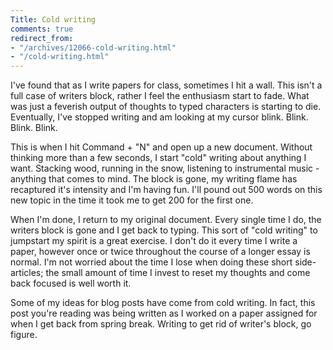 ```yaml
---
Title: Cold writing
comments: true
redirect_from:
- "/archives/12066-cold-writing.html"
- "/cold-writing.html"
---
```



I've found that as I write papers for class, sometimes I hit a wall. This isn't a full case of writers block, rather I feel the enthusiasm start to fade. What was just a feverish output of thoughts to typed characters is starting to die. Eventually, I've stopped writing and am looking at my cursor blink. Blink. Blink. Blink.

This is when I hit Command + "N" and open up a new document. Without thinking more than a few seconds, I start "cold" writing about anything I want. Stacking wood, running in the snow, listening to instrumental music - anything that comes to mind. The block is gone, my writing flame has recaptured it's intensity and I'm having fun. I'll pound out 500 words on this new topic in the time it took me to get 200 for the first one.

When I'm done, I return to my original document. Every single time I do, the writers block is gone and I get back to typing. This sort of "cold writing" to jumpstart my spirit is a great exercise. I don't do it every time I write a paper, however once or twice throughout the course of a longer essay is normal. I'm not worried about the time I lose when doing these short side-articles; the small amount of time I invest to reset my thoughts and come back focused is well worth it.

Some of my ideas for blog posts have come from cold writing. In fact, this post you're reading was being written as I worked on a paper assigned for when I get back from spring break. Writing to get rid of writer's block, go figure.
